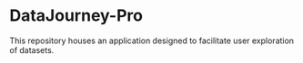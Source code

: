 # DataJourney-Pro
This repository houses an application designed to facilitate user exploration of datasets.
